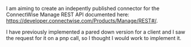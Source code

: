 I am aiming to create an indepently published connector for the ConnectWise Manage REST API documented here: https://developer.connectwise.com/Products/Manage/REST#/.

I have previously implemented a pared down version for a client and I saw the request for it on a pnp call, so I thought I would work to implement it. 
